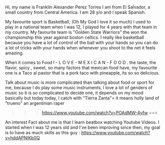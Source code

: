 Hi, my name is Franklin Alexander Perez Torres
I am from El Salvador, a small country from Central America.
I am 28 y/o and I speak Spanish.

My favourite sport is Basketball, (Oh My God I love it so much) I used to play in a national team
when I was 12, I played for 4 years with that team in my country.
My favourite team is "Golden State Warriors" the won the championship this year against boston celtics.
I really like basketball because you have a lot of control of the ball with your hands so you can do a lot of tricks 
with your hands when whenever you shoot to the net it feels amazing.

When it comes to Food I - L O V E - M E X I C A N - F O O D .
the taste, the flavor, spicy , sweet, so many factors that mexican food have, 
my favourite one is a Taco al pastor that  is a pork taco with pineapple, its so so delicious.

Talk about music is more complicated than talking about food or sport for me, because I do play some music instruments, I love a lot of genders of music so it is so complicated to decide one, it depends on my mood basically 
but today today, I catch with "Tierra Zanta"= it means holly land of "trueno" an argentinian raper

>>> https://www.youtube.com/watch?v=POAdMW-4yfw <<<

An interest Fact about me is that I learn beatbox watching Youtube Videos. I started when I was 12 years old and I've been improving since then, my goal is to have as much skills as this guy : https://www.youtube.com/watch?v=hddAPNIKb0Q

